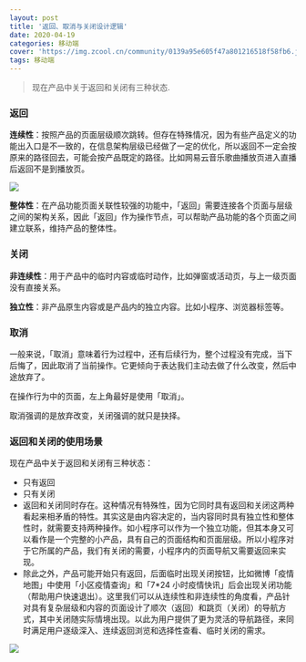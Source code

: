 ```yaml
---
layout: post
title: '返回、取消与关闭设计逻辑'
date: 2020-04-19
categories: 移动端
cover: 'https://img.zcool.cn/community/0139a95e605f47a801216518f58fb6.jpg'
tags: 移动端
---
```


> 现在产品中关于返回和关闭有三种状态.

### 返回

**连续性**：按照产品的页面层级顺次跳转。但存在特殊情况，因为有些产品定义的功能出入口是不一致的，在信息架构层级已经做了一定的优化，所以返回不一定会按原来的路径回去，可能会按产品既定的路径。比如网易云音乐歌曲播放页进入直播后返回不是到播放页。

![](https://img.zcool.cn/community/0139a95e605f47a801216518f58fb6.jpg)

**整体性**：在产品功能页面关联性较强的功能中，「返回」需要连接各个页面与层级之间的架构关系，因此「返回」作为操作节点，可以帮助产品功能的各个页面之间建立联系，维持产品的整体性。

### 关闭

**非连续性**：用于产品中的临时内容或临时动作，比如弹窗或活动页，与上一级页面没有直接关系。

**独立性**：非产品原生内容或是产品内的独立内容。比如小程序、浏览器标签等。

### 取消

一般来说，「取消」意味着行为过程中，还有后续行为，整个过程没有完成，当下后悔了，因此取消了当前操作。它更倾向于表达我们主动去做了什么改变，然后中途放弃了。

在操作行为中的页面，左上角最好是使用「取消」。

取消强调的是放弃改变，关闭强调的就只是抉择。

### 返回和关闭的使用场景

现在产品中关于返回和关闭有三种状态：

* 只有返回
* 只有关闭
* 返回和关闭同时存在。这种情况有特殊性，因为它同时具有返回和关闭这两种看起来相矛盾的特性。其实这是由内容决定的，当内容同时具有独立性和整体性时，就需要支持两种操作。如小程序可以作为一个独立功能，但其本身又可以看作是一个完整的小产品，具有自己的页面结构和页面层级。所以小程序对于它所属的产品，我们有关闭的需要，小程序内的页面导航又需要返回来实现。
* 除此之外，产品可能开始只有返回，后面临时出现关闭按钮，比如微博「疫情地图」中使用「小区疫情查询」和「7*24 小时疫情快讯」后会出现关闭功能（帮助用户快速退出）。这里我们可以从连续性和非连续性的角度看，产品针对具有复杂层级和内容的页面设计了顺次（返回）和跳页（关闭）的导航方式，其中关闭随实际情境出现。以此为用户提供了更为灵活的导航路径，来同时满足用户逐级深入、连续返回浏览和选择性查看、临时关闭的需求。


![](https://img.zcool.cn/community/01646b5e605f72a80120a8952be327.jpg)